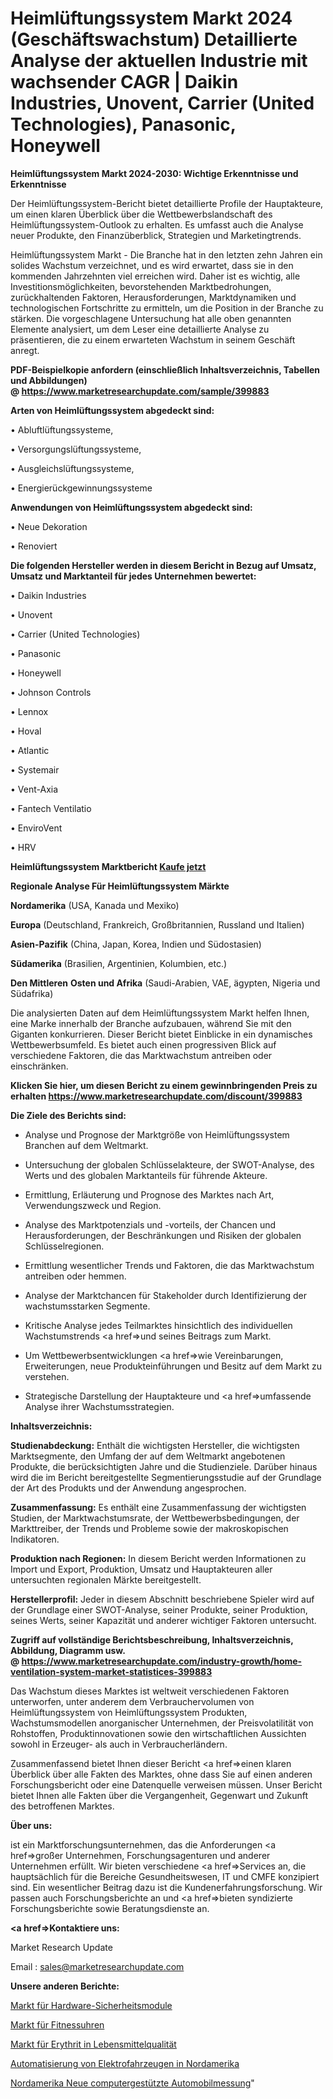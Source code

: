 # Heimlüftungssystem Markt 2024 (Geschäftswachstum) Detaillierte Analyse der aktuellen Industrie mit wachsender CAGR | Daikin Industries, Unovent, Carrier (United Technologies), Panasonic, Honeywell

<strong>Heimlüftungssystem Markt 2024-2030: Wichtige Erkenntnisse und Erkenntnisse</strong>

Der Heimlüftungssystem-Bericht bietet detaillierte Profile der Hauptakteure, um einen klaren Überblick über die Wettbewerbslandschaft des Heimlüftungssystem-Outlook zu erhalten. Es umfasst auch die Analyse neuer Produkte, den Finanzüberblick, Strategien und Marketingtrends.

Heimlüftungssystem Markt - Die Branche hat in den letzten zehn Jahren ein solides Wachstum verzeichnet, und es wird erwartet, dass sie in den kommenden Jahrzehnten viel erreichen wird. Daher ist es wichtig, alle Investitionsmöglichkeiten, bevorstehenden Marktbedrohungen, zurückhaltenden Faktoren, Herausforderungen, Marktdynamiken und technologischen Fortschritte zu ermitteln, um die Position in der Branche zu stärken. Die vorgeschlagene Untersuchung hat alle oben genannten Elemente analysiert, um dem Leser eine detaillierte Analyse zu präsentieren, die zu einem erwarteten Wachstum in seinem Geschäft anregt.

<strong><b>PDF-Beispielkopie anfordern (einschließlich Inhaltsverzeichnis, Tabellen und Abbildungen) @ </b></strong><strong><a href=https://www.marketresearchupdate.com/sample/399883><strong>https://www.marketresearchupdate.com/sample/399883</u></a></strong></strong>

<strong>Arten von Heimlüftungssystem abgedeckt sind:</strong>

• Abluftlüftungssysteme,

• Versorgungslüftungssysteme,

• Ausgleichslüftungssysteme,

• Energierückgewinnungssysteme

<strong>Anwendungen von Heimlüftungssystem abgedeckt sind:</strong>

• Neue Dekoration

• Renoviert

<strong>Die folgenden Hersteller werden in diesem Bericht in Bezug auf Umsatz, Umsatz und Marktanteil für jedes Unternehmen bewertet:</strong>

• Daikin Industries

• Unovent

• Carrier (United Technologies)

• Panasonic

• Honeywell

• Johnson Controls

• Lennox

• Hoval

• Atlantic

• Systemair

• Vent-Axia

• Fantech Ventilatio

• EnviroVent

• HRV

<strong>Heimlüftungssystem Marktbericht <a href=https://www.marketresearchupdate.com/buynow/399883>Kaufe jetzt</a></strong>

<strong>Regionale Analyse Für Heimlüftungssystem Märkte</strong>

<strong>Nordamerika</strong> (USA, Kanada und Mexiko)

<strong>Europa</strong> (Deutschland, Frankreich, Großbritannien, Russland und Italien)

<strong>Asien-Pazifik</strong> (China, Japan, Korea, Indien und Südostasien)

<strong>Südamerika</strong> (Brasilien, Argentinien, Kolumbien, etc.)

<strong>Den Mittleren</strong> <strong>Osten und Afrika</strong> (Saudi-Arabien, VAE, ägypten, Nigeria und Südafrika)

Die analysierten Daten auf dem Heimlüftungssystem Markt helfen Ihnen, eine Marke innerhalb der Branche aufzubauen, während Sie mit den Giganten konkurrieren. Dieser Bericht bietet Einblicke in ein dynamisches Wettbewerbsumfeld. Es bietet auch einen progressiven Blick auf verschiedene Faktoren, die das Marktwachstum antreiben oder einschränken.

<strong>Klicken Sie hier, um diesen Bericht zu einem gewinnbringenden Preis zu erhalten
</strong><strong><a href=https://www.marketresearchupdate.com/discount/399883>https://www.marketresearchupdate.com/discount/399883</b></u></strong></a>

<strong>Die Ziele des Berichts sind:</strong>

- Analyse und Prognose der Marktgröße von Heimlüftungssystem Branchen auf dem Weltmarkt.

- Untersuchung der globalen Schlüsselakteure, der SWOT-Analyse, des Werts und des globalen Marktanteils für führende Akteure.

- Ermittlung, Erläuterung und Prognose des Marktes nach Art, Verwendungszweck und Region.

- Analyse des Marktpotenzials und -vorteils, der Chancen und Herausforderungen, der Beschränkungen und Risiken der globalen Schlüsselregionen.

- Ermittlung wesentlicher Trends und Faktoren, die das Marktwachstum antreiben oder hemmen.

- Analyse der Marktchancen für Stakeholder durch Identifizierung der wachstumsstarken Segmente.

- Kritische Analyse jedes Teilmarktes hinsichtlich des individuellen Wachstumstrends <a href=>und</a> seines Beitrags zum Markt.

- Um Wettbewerbsentwicklungen <a href=>wie</a> Vereinbarungen, Erweiterungen, neue Produkteinführungen und Besitz auf dem Markt zu verstehen.

- Strategische Darstellung der Hauptakteure und <a href=>umfas</a>sende Analyse ihrer Wachstumsstrategien.

<strong>Inhaltsverzeichnis:</strong>

<strong>Studienabdeckung:</strong> Enthält die wichtigsten Hersteller, die wichtigsten Marktsegmente, den Umfang der auf dem Weltmarkt angebotenen Produkte, die berücksichtigten Jahre und die Studienziele. Darüber hinaus wird die im Bericht bereitgestellte Segmentierungsstudie auf der Grundlage der Art des Produkts und der Anwendung angesprochen.

<strong>Zusammenfassung:</strong> Es enthält eine Zusammenfassung der wichtigsten Studien, der Marktwachstumsrate, der Wettbewerbsbedingungen, der Markttreiber, der Trends und Probleme sowie der makroskopischen Indikatoren.

<strong>Produktion nach Regionen:</strong> In diesem Bericht werden Informationen zu Import und Export, Produktion, Umsatz und Hauptakteuren aller untersuchten regionalen Märkte bereitgestellt.

<strong>Herstellerprofil:</strong> Jeder in diesem Abschnitt beschriebene Spieler wird auf der Grundlage einer SWOT-Analyse, seiner Produkte, seiner Produktion, seines Werts, seiner Kapazität und anderer wichtiger Faktoren untersucht.

<strong><b>Zugriff auf vollständige Berichtsbeschreibung, Inhaltsverzeichnis, Abbildung, Diagramm usw. @ </b></strong><strong><a href=https://www.marketresearchupdate.com/industry-growth/home-ventilation-system-market-statistices-399883>https://www.marketresearchupdate.com/industry-growth/home-ventilation-system-market-statistices-399883</a></strong>

Das Wachstum dieses Marktes ist weltweit verschiedenen Faktoren unterworfen, unter anderem dem Verbrauchervolumen von Heimlüftungssystem von Heimlüftungssystem Produkten, Wachstumsmodellen anorganischer Unternehmen, der Preisvolatilität von Rohstoffen, Produktinnovationen sowie den wirtschaftlichen Aussichten sowohl in Erzeuger- als auch in Verbraucherländern.

Zusammenfassend bietet Ihnen dieser Bericht <a href=>einen</a> klaren Überblick über alle Fakten des Marktes, ohne dass Sie auf einen anderen Forschungsbericht oder eine Datenquelle verweisen müssen. Unser Bericht bietet Ihnen alle Fakten über die Vergangenheit, Gegenwart und Zukunft des betroffenen Marktes.

<strong>Über uns:</strong>

 ist ein Marktforschungsunternehmen, das die Anforderungen <a href=>großer</a> Unternehmen, Forschungsagenturen und anderer Unternehmen erfüllt. Wir bieten verschiedene <a href=>Services</a> an, die hauptsächlich für die Bereiche Gesundheitswesen, IT und CMFE konzipiert sind. Ein wesentlicher Beitrag dazu ist die Kundenerfahrungsforschung. Wir passen auch Forschungsberichte an und <a href=>bieten</a> syndizierte Forschungsberichte sowie Beratungsdienste an.

<strong><a href=>Kontaktiere uns:</a></strong>

Market Research Update

Email : sales@marketresearchupdate.com

<strong>Unsere anderen Berichte:</strong>

<a href=https://www.linkedin.com/pulse/hardware-security-module-market-2023-future-scope>Markt für Hardware-Sicherheitsmodule</a>

<a href=https://www.linkedin.com/pulse/fitness-watches-market-opportunities-stay-ahead>Markt für Fitnessuhren</a>

<a href=https://www.linkedin.com/pulse/food-grade-erythritol-market-outlooks-2023-size>Markt für Erythrit in Lebensmittelqualität</a>

<a href=https://www.linkedin.com/pulse/north-america-automation-electric-vehicles>Automatisierung von Elektrofahrzeugen in Nordamerika</a>

<a href=https://www.linkedin.com/pulse/north-america-new-automotive-computerized-measuring>Nordamerika Neue computergestützte Automobilmessung</a>"
